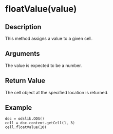 # floatValue(value) #

## Description ##

This method assigns a value to a given cell.

## Arguments ##

The value is expected to be a number.

## Return Value ##

The cell object at the specified location is returned.

## Example ##
```
doc = odslib.ODS()
cell = doc.content.getCell(1, 3)
cell.floatValue(10)
```